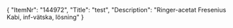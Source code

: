 {
  "ItemNr": "144972",
  "Title": "test",
  "Description": "Ringer-acetat Fresenius Kabi, inf-vätska, lösning"
}